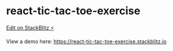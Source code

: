 # react-tic-tac-toe-exercise

[Edit on StackBlitz ⚡️](https://stackblitz.com/edit/react-tic-tac-toe-exercise)

View a demo here: https://react-tic-tac-toe-exercise.stackblitz.io
